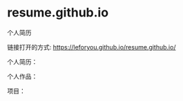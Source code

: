 # resume.github.io
个人简历




链接打开的方式:  https://leforyou.github.io/resume.github.io/  

个人简历：


个人作品：


项目：


